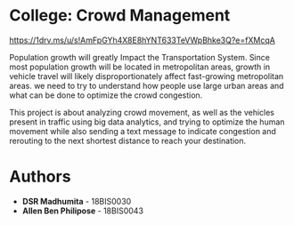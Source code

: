 # College: Crowd Management

https://1drv.ms/u/s!AmFpGYh4X8E8hYNT633TeVWpBhke3Q?e=fXMcqA
<br />

Population growth will greatly Impact the Transportation System. Since most population growth will be located in metropolitan areas, growth in vehicle travel will likely disproportionately affect fast-growing metropolitan areas. we need to try to understand how people use large urban areas and what can be done to optimize the crowd congestion.

This project is about analyzing crowd movement, as well as the vehicles present in traffic using big data analytics, and trying to optimize the human movement while also sending a text message to indicate congestion and rerouting to the next shortest distance to reach your destination.
<br />

# Authors

- **DSR Madhumita** - 18BIS0030
- **Allen Ben Philipose** - 18BIS0043